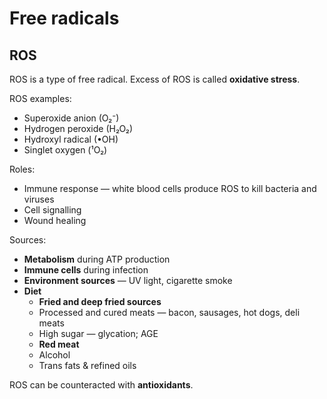 # Free radicals

## ROS

ROS is a type of free radical. Excess of ROS is called **oxidative stress**.

ROS examples:
* Superoxide anion (O₂⁻)
* Hydrogen peroxide (H₂O₂)
* Hydroxyl radical (•OH)
* Singlet oxygen (¹O₂)

Roles:
* Immune response — white blood cells produce ROS to kill bacteria and viruses
* Cell signalling
* Wound healing

Sources:
* **Metabolism** during ATP production
* **Immune cells** during infection
* **Environment sources** — UV light, cigarette smoke
* **Diet**
    * **Fried and deep fried sources**
    * Processed and cured meats — bacon, sausages, hot dogs, deli meats
    * High sugar — glycation; AGE
    * **Red meat**
    * Alcohol
    * Trans fats & refined oils

ROS can be counteracted with **antioxidants**.
